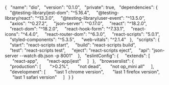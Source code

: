 { 
   "name": "dio", 
   "version": "0.1.0", 
   "private": true, 
   "dependencies": { 
     "@testing-library/jest-dom": "^5.16.4", 
     "@testing-library/react": "^13.3.0", 
     "@testing-library/user-event": "^13.5.0", 
     "axios": "^0.27.2", 
     "json-server": "^0.17.0", 
     "react": "^18.2.0", 
     "react-dom": "^18.2.0", 
     "react-hook-form": "^7.33.1", 
     "react-icons": "^4.4.0", 
     "react-router-dom": "^6.3.0", 
     "react-scripts": "5.0.1", 
     "styled-components": "^5.3.5", 
     "web-vitals": "^2.1.4" 
   }, 
   "scripts": { 
     "start": "react-scripts start", 
     "build": "react-scripts build", 
     "test": "react-scripts test", 
     "eject": "react-scripts eject", 
     "api": "json-server --watch db.json -p 8001"  
   }, 
   "eslintConfig": { 
     "extends": [ 
       "react-app", 
       "react-app/jest" 
     ] 
   }, 
   "browserslist": { 
     "production": [ 
       ">0.2%", 
       "not dead", 
       "not op_mini all" 
     ], 
     "development": [ 
       "last 1 chrome version", 
       "last 1 firefox version", 
       "last 1 safari version" 
     ] 
   } 
 }

